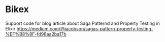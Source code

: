 # Bikex

Support code for blog article about Saga Patternd and Property Testing in Elixir
https://medium.com/@iacobson/sagas-pattern-property-testing-%EF%B8%8F-fd98aa2ba17b
